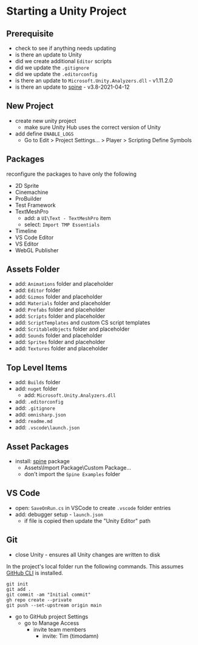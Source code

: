 # Starting a Unity Project
## Prerequisite
* check to see if anything needs updating
* is there an update to Unity
* did we create additional `Editor` scripts
* did we update the `.gitignore`
* did we update the `.editorconfig`
* is there an update to `Microsoft.Unity.Analyzers.dll` - v1.11.2.0
* is there an update to [spine](http://en.esotericsoftware.com/spine-unity-download) - v3.8-2021-04-12

## New Project
* create new unity project
  * make sure Unity Hub uses the correct version of Unity
* add define `ENABLE_LOGS`
  * Go to Edit > Project Settings... > Player > Scripting Define Symbols

## Packages
reconfigure the packages to have only the following
* 2D Sprite
* Cinemachine
* ProBuilder
* Test Framework
* TextMeshPro
  * add: a `UI\Text - TextMeshPro` item
  * select: `Import TMP Essentials`
* Timeline
* VS Code Editor
* VS Editor
* WebGL Publisher

## Assets Folder
* add: `Animations` folder and placeholder
* add: `Editor` folder
* add: `Gizmos` folder and placeholder
* add: `Materials` folder and placeholder
* add: `Prefabs` folder and placeholder
* add: `Scripts` folder and placeholder
* add: `ScriptTemplates` and custom CS script templates
* add: `ScritableObjects` folder and placeholder
* add: `Sounds` folder and placeholder
* add: `Sprites` folder and placeholder
* add: `Textures` folder and placeholder

## Top Level Items
* add: `Builds` folder
* add: `nuget` folder
  * add: `Microsoft.Unity.Analyzers.dll`
* add: `.editorconfig`
* add: `.gitignore`
* add: `omnisharp.json`
* add: `readme.md`
* add: `.vscode\launch.json`

## Asset Packages
* install: [spine](http://en.esotericsoftware.com/spine-unity-download) package
  * Assets\Import Package\Custom Package...
  * don't import the `Spine Examples` folder

## VS Code
* open: `SaveOnRun.cs` in VSCode to create `.vscode` folder entries
* add: debugger setup - `launch.json`
  * if file is copied then update the "Unity Editor" path

## Git
* close Unity - ensures all Unity changes are written to disk

In the project's local folder run the following commands.  This assumes [GitHub CLI](https://cli.github.com/) is installed.

```
git init
git add .
git commit -am "Initial commit"
gh repo create --private
git push --set-upstream origin main
```

* go to GitHub project Settings
  * go to Manage Access
    * invite team members
      * invite: Tim (timodamn)

